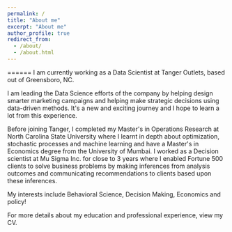 ```yaml
---
permalink: /
title: "About me"
excerpt: "About me"
author_profile: true
redirect_from: 
  - /about/
  - /about.html
---
```


======
I am currently working as a Data Scientist at Tanger Outlets, based out of Greensboro, NC. 

I am leading the Data Science efforts of the company by helping design smarter marketing campaigns and helping make strategic decisions using data-driven methods. It's a new and exciting journey and I hope to learn a lot from this experience.

Before joining Tanger, I completed my Master's in Operations Research at North Carolina State University where I learnt in depth about optimization, stochastic processes and machine learning and have a Master's in Economics degree from the University of Mumbai. I worked as a Decision scientist at Mu Sigma Inc. for close to 3 years where I enabled Fortune 500 clients to solve business problems by making inferences from analysis outcomes and communicating recommendations to clients based upon these inferences.

My interests include Behavioral Science, Decision Making, Economics and policy!

For more details about my education and professional experience, view my CV.

